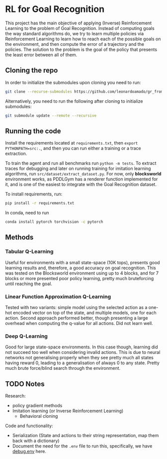 # RL for Goal Recognition

This project has the main objective of applying (Inverse) Reinforcement Learning to the problem of Goal Recognition. Instead of computing goals the way standard algorithms do, we try to learn multiple policies via Reinforcement Learning to learn how to reach each of the possible goals on the environment, and then compute the error of a trajectory and the policies. The solution to the problem is the goal of the policy that presents the least error between all of them.

## Cloning the repo

In order to initialize the submodules upon cloning you need to run:
```zsh
git clone --recurse-submodules https://github.com/leonardoamado/gr_from_demonstration.git
```

Alternatively, you need to run the following after cloning to initialize submodules:
```zsh
git submodule update --remote --recursive
```

## Running the code

Install the requirements located at `requirements.txt`, then `export PYTHONPATH=src:.`, and then you can run either a training or a trace extraction. 
<!-- Install the requirements located at `requirements.txt`, source `setup.sh`, and then you can run either a training or a trace extraction.  -->
<!-- To train an agent, run `src/train.py`, selecting the type of agent you want to train.  -->
To train the agent and run all benchmarks run `python -m tests`. 
To extract traces for debugging and later on running training for imitation learning algorithms, run `src/dataset/extract_dataset.py`. 
For now, only **blocksworld** environment works, as PDDLGym has a renderer function implemented for it, and is one of the easiest to integrate with the Goal Recognition dataset.

To install requirements, run:
```zsh
pip install -r requirements.txt
```

In conda, need to run
```zsh
conda install pytorch torchvision -c pytorch
```

## Methods

### Tabular Q-Learning

Useful for environments with a small state-space (10K tops), presents good learning results and, therefore, a good accuracy on goal recognition. This was tested on the Blocksworld environment using up to 4 blocks, and for 7 blocks or more presented poor policy learning, pretty much bruteforcing until reaching the goal.

### Linear Function Approximation Q-Learning

Tested with two variants: simple model using the selected action as a one-hot encoded vector on top of the state, and multiple models, one for each action. Second approach performed better, though presenting a large overhead when computing the q-value for all actions. Did not learn well.

### Deep Q-Learning

Good for large state-space environments. In this case though, learning did not succeed too well when considering invalid actions. This is due to neural networks not generalising properly when they see pretty much all states having reward 0, leading to a generalisation of always 0 to any state. Pretty much brute force/blind search through the environment.

## TODO Notes

Research:

- policy gradient methods
- Imitation learning (or Inverse Reinforcement Learning)
  - Behavioral cloning

Code and functionality:

- Serialization (State and actions to their string representation, map them back with a dictionary)
- Document the need for the ```.env``` file to run this, specifically, we have [debug.env](debug.env) here.